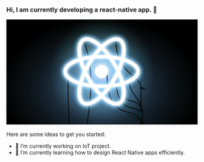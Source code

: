 ### Hi, I am currently developing a react-native app. 👋

<p align="center">
  <img src="reactlogo.png" width="1000" alt="accessibility text">
</p>

Here are some ideas to get you started:

- 🔭 I’m currently working on IoT project.
- 🌱 I’m currently learning how to design React Native apps efficiently.
